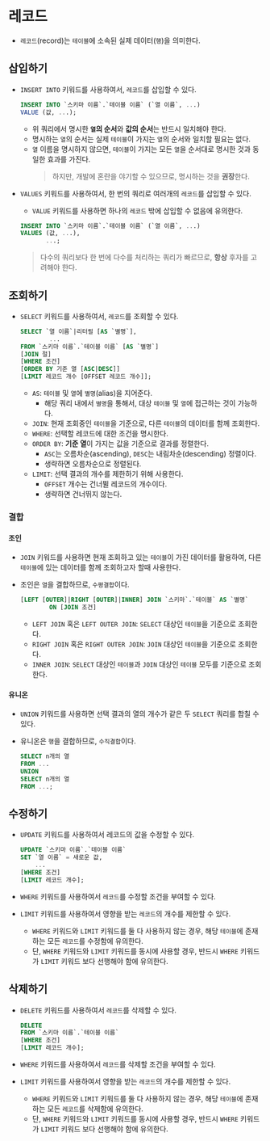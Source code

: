 # 레코드

- `레코드`(record)는 `테이블`에 소속된 실제 데이터(`행`)을 의미한다.

## 삽입하기

- `INSERT INTO` 키워드를 사용하여서, `레코드`를 삽입할 수 있다.

  ```sql
  INSERT INTO `스키마 이름`.`테이블 이름` (`열 이름`, ...)
  VALUE (값, ...);
  ```

  - 위 쿼리에서 명시한 **`열`의 순서**와 **값의 순서**는 반드시 일치해야 한다.
  - 명시하는 `열`의 순서는 실제 `테이블`이 가지는 `열`의 순서와 일치할 필요는 없다.
  - `열` 이름을 명시하지 않으면, `테이블`이 가지는 모든 `열`을 순서대로 명시한 것과 동일한 효과를 가진다.
    > 하지만, 개발에 혼란을 야기할 수 있으므로, 명시하는 것을 **권장**한다.
- `VALUES` 키워드를 사용하여서, 한 번의 쿼리로 여러개의 `레코드`를 삽입할 수 있다.
  - `VALUE` 키워드를 사용하면 하나의 `레코드` 밖에 삽입할 수 없음에 유의한다.

  ```sql
  INSERT INTO `스키마 이름`.`테이블 이름` (`열 이름`, ...)
  VALUES (값, ...),
         ...;
  ```

  > 다수의 쿼리보다 한 번에 다수를 처리하는 쿼리가 빠르므로, **항상** 후자를 고려해야 한다.

## 조회하기

- `SELECT` 키워드를 사용하여서, `레코드`를 조회할 수 있다.

  ```sql
  SELECT `열 이름`|리터럴 [AS `별명`],
          ...
  FROM `스키마 이름`.`테이블 이름` [AS `별명`]
  [JOIN 절]
  [WHERE 조건]
  [ORDER BY 기준 열 [ASC|DESC]]
  [LIMIT 레코드 개수 [OFFSET 레코드 개수]];
  ```

  - `AS`: `테이블` 및 `열`에 `별명`(alias)을 지어준다.
    - 해당 쿼리 내에서 `별명`을 통해서, 대상 `테이블` 및 `열`에 접근하는 것이 가능하다.
  - `JOIN`: 현재 조회중인 `테이블`을 기준으로, 다른 `테이블`의 데이터를 함께 조회한다.
  - `WHERE`: 선택할 레코드에 대한 조건을 명시한다.
  - `ORDER BY`: **기준 열**이 가지는 값을 기준으로 결과를 정렬한다.
    - `ASC`는 오름차순(ascending), `DESC`는 내림차순(descending) 정렬이다.
    - 생략하면 오름차순으로 정렬된다.
  - `LIMIT`: 선택 결과의 개수를 제한하기 위해 사용한다.
    - `OFFSET` 개수는 건너뛸 레코드의 개수이다.
    - 생략하면 건너뛰지 않는다.

### 결합

#### 조인

- `JOIN` 키워드를 사용하면 현재 조회하고 있는 `테이블`이 가진 데이터를 활용하여, 다른 `테이블`에 있는 데이터를 함께 조회하고자 할때 사용한다.
- 조인은 `열`을 결합하므로, `수평결합`이다.

  ```sql
  [LEFT [OUTER]|RIGHT [OUTER]|INNER] JOIN `스키마`.`테이블` AS `별명`
          ON [JOIN 조건]
  ```

  - `LEFT JOIN` 혹은 `LEFT OUTER JOIN`: `SELECT` 대상인 `테이블`을 기준으로 조회한다.
  - `RIGHT JOIN` 혹은 `RIGHT OUTER JOIN`: `JOIN` 대상인 `테이블`을 기준으로 조회한다.
  - `INNER JOIN`: `SELECT` 대상인 `테이블`과 `JOIN` 대상인 `테이블` 모두를 기준으로 조회한다.

#### 유니온

- `UNION` 키워드를 사용하면 선택 결과의 열의 개수가 같은 두 `SELECT` 쿼리를 합칠 수 있다.
- 유니온은 `행`을 결합하므로, `수직결합`이다.

  ```sql
  SELECT n개의 열
  FROM ...
  UNION
  SELECT n개의 열
  FROM ...;
  ```

## 수정하기

- `UPDATE` 키워드를 사용하여서 레코드의 값을 수정할 수 있다.

  ```sql
  UPDATE `스키마 이름`.`테이블 이름`
  SET `열 이름` = 새로운 값,
      ...
  [WHERE 조건]
  [LIMIT 레코드 개수];
  ```

- `WHERE` 키워드를 사용하여서 `레코드`를 수정할 조건을 부여할 수 있다.
- `LIMIT` 키워드를 사용하여서 영향을 받는 `레코드`의 개수를 제한할 수 있다.
  - `WHERE` 키워드와 `LIMIT` 키워드를 둘 다 사용하지 않는 경우, 해당 `테이블`에 존재하는 모든 `레코드`를 수정함에 유의한다.
  - 단, `WHERE` 키워드와 `LIMIT` 키워드를 동시에 사용할 경우, 반드시 `WHERE` 키워드가 `LIMIT` 키워드 보다 선행해야 함에 유의한다.

## 삭제하기

- `DELETE` 키워드를 사용하여서 `레코드`를 삭제할 수 있다.

  ```sql
  DELETE
  FROM `스키마 이름`.`테이블 이름`
  [WHERE 조건]
  [LIMIT 레코드 개수];
  ```

- `WHERE` 키워드를 사용하여서 `레코드`를 삭제할 조건을 부여할 수 있다.
- `LIMIT` 키워드를 사용하여서 영향을 받는 `레코드`의 개수를 제한할 수 있다.
  - `WHERE` 키워드와 `LIMIT` 키워드를 둘 다 사용하지 않는 경우, 해당 `테이블`에 존재하는 모든 `레코드`를 삭제함에 유의한다.
  - 단, `WHERE` 키워드와 `LIMIT` 키워드를 동시에 사용할 경우, 반드시 `WHERE` 키워드가 `LIMIT` 키워드 보다 선행해야 함에 유의한다.
